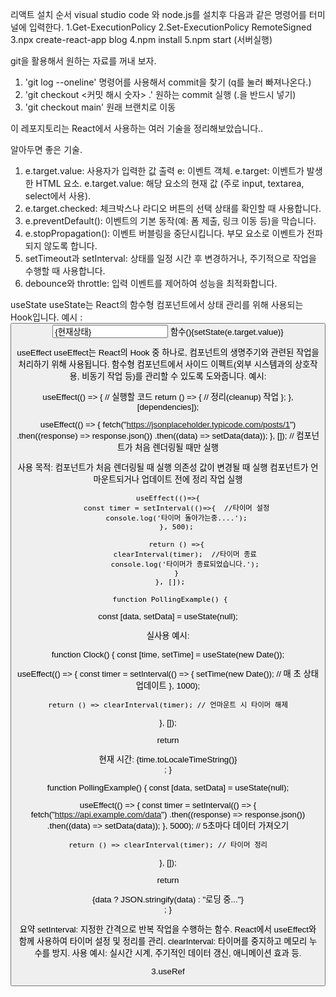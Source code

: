 리액트 설치 순서 visual studio code 와 node.js를 설치후 다음과 같은 명령어를 터미널에 입력한다.
1.Get-ExecutionPolicy 
2.Set-ExecutionPolicy RemoteSigned
3.npx create-react-app blog
4.npm install
5.npm start (서버실행)


git을 활용해서 원하는 자료를 꺼내 보자.

1. 'git log --oneline' 명령어를 사용해서 commit을 찾기 (q를 눌러 빠져나온다.)
2. 'git checkout <커밋 해시 숫자> .' 원하는 commit 실행 (.을 반드시 넣기)
3. 'git checkout main' 원래 브랜치로 이동


이 레포지토리는 React에서 사용하는 여러 기술을 정리해보았습니다..

알아두면 좋은 기술.

1. e.target.value: 사용자가 입력한 값 출력
   e: 이벤트 객체.
   e.target: 이벤트가 발생한 HTML 요소.
   e.target.value: 해당 요소의 현재 값 (주로 input, textarea, select에서 사용).
2. e.target.checked: 체크박스나 라디오 버튼의 선택 상태를 확인할 때 사용합니다.
3. e.preventDefault(): 이벤트의 기본 동작(예: 폼 제출, 링크 이동 등)을 막습니다.
4. e.stopPropagation(): 이벤트 버블링을 중단시킵니다. 부모 요소로 이벤트가 전파되지 않도록 합니다.
5. setTimeout과 setInterval: 상태를 일정 시간 후 변경하거나, 주기적으로 작업을 수행할 때 사용합니다.
6. debounce와 throttle: 입력 이벤트를 제어하여 성능을 최적화합니다.


useState 
useState는 React의 함수형 컴포넌트에서 상태 관리를 위해 사용되는 Hook입니다.
예시 :
<button onClinck={함수} />
<input value={현재상태} onChange={함수} /> 함수(){setState(e.target.value)}



useEffect
useEffect는 React의 Hook 중 하나로, 컴포넌트의 생명주기와 관련된 작업을 처리하기 위해 사용됩니다. 함수형 컴포넌트에서 사이드 이펙트(외부 시스템과의 상호작용, 비동기 작업 등)를 관리할 수 있도록 도와줍니다.
예시:

useEffect(() => {
  // 실행할 코드
  return () => {
    // 정리(cleanup) 작업
  };
}, [dependencies]);

  useEffect(() => {
    fetch("https://jsonplaceholder.typicode.com/posts/1")
      .then((response) => response.json())
      .then((data) => setData(data));
  }, []); // 컴포넌트가 처음 렌더링될 때만 실행

사용 목적:
컴포넌트가 처음 렌더링될 때 실행
의존성 값이 변경될 때 실행
컴포넌트가 언마운트되거나 업데이트 전에 정리 작업 실행

    useEffect(()=>{
        const timer = setInterval(()=>{  //타이머 설정
        console.log('타이머 돌아가는중....');
        }, 500);

        return () =>{
            clearInterval(timer);  //타이머 종료
            console.log('타이머가 종료되었습니다.');
        }
     }, []);

     function PollingExample() {
  const [data, setData] = useState(null);
  
실사용 예시:

function Clock() {
  const [time, setTime] = useState(new Date());

  useEffect(() => {
    const timer = setInterval(() => {
      setTime(new Date()); // 매 초 상태 업데이트
    }, 1000);

    return () => clearInterval(timer); // 언마운트 시 타이머 해제
  }, []);

  return <div>현재 시간: {time.toLocaleTimeString()}</div>;
}

function PollingExample() {
  const [data, setData] = useState(null);
  
  useEffect(() => {
    const timer = setInterval(() => {
      fetch("https://api.example.com/data")
        .then((response) => response.json())
        .then((data) => setData(data));
    }, 5000); // 5초마다 데이터 가져오기

    return () => clearInterval(timer); // 타이머 정리
  }, []);

  return <div>{data ? JSON.stringify(data) : "로딩 중..."}</div>;
}

요약
setInterval: 지정한 간격으로 반복 작업을 수행하는 함수.
React에서 useEffect와 함께 사용하여 타이머 설정 및 정리를 관리.
clearInterval: 타이머를 중지하고 메모리 누수를 방지.
사용 예시: 실시간 시계, 주기적인 데이터 갱신, 애니메이션 효과 등.

3.useRef


